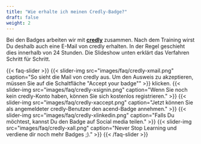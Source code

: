 ```yaml
---
title: "Wie erhalte ich meinen Credly-Badge?"
draft: false
weight: 2
---
```


Bei den Badges arbeiten wir mit **[credly](https://info.credly.com/)** zusammen. Nach dem Training wirst Du deshalb  auch eine E-Mail von credly erhalten. In der Regel geschieht dies innerhalb von 24 Stunden. 
Die Slideshow unten erklärt das Verfahren Schritt für Schritt.

{{< faq-slider >}}
{{< slider-img src="images/faq/credly-xmail.png" caption="So sieht die Mail von credly aus. Um den Ausweis zu akzeptieren, müssen Sie auf die Schaltfläche \"Accept your badge\"" >}} klicken.
{{< slider-img src="images/faq/credly-xsignin.png" caption="Wenn Sie noch kein credly-Konto haben, können Sie sich kostenlos registrieren." >}}
{{< slider-img src="images/faq/credly-xaccept.png" caption="Jetzt können Sie als angemeldeter credly-Benutzer den acend-Badge annehmen." >}}
{{< slider-img src="images/faq/credly-xlinkedin.png" caption="Falls Du möchtest, kannst Du den Badge auf Social media teilen." >}}
{{< slider-img src="images/faq/credly-xall.png" caption="Never Stop Learning und verdiene dir noch mehr Badges ;)." >}}
{{< /faq-slider >}}


